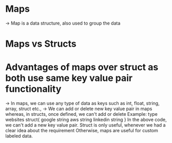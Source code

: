 # Maps

-> Map is a data structure, also used to group the data

# Maps vs Structs
# Advantages of maps over struct as both use same key value pair functionality
->  In maps, we can use any type of data as keys such as int, float, string, array, struct etc.,
->  We can add or delete new key value pair in maps whereas, in structs, once defined, we can't add or delete
    Example:
    type websites struct{
        google string
        aws string
        linkedin string
    }
    In the above code, we can't add a new key value pair.
    Struct is only useful, whenever we had a clear idea about the requirement
    Otherwise, maps are useful for custom labeled data.